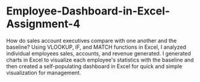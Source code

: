 # Employee-Dashboard-in-Excel-Assignment-4
How do sales account executives compare with one another and the baseline?  Using VLOOKUP, IF, and MATCH functions in Excel, I analyzed individual employees sales, accounts, and revenue generated. I generated charts in Excel to visualize each employee's statistics with the baseline and then created a self-populating dashboard in Excel for quick and simple visualization for management.  

